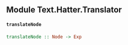 ## Module Text.Hatter.Translator

#### `translateNode`

``` purescript
translateNode :: Node -> Exp
```


